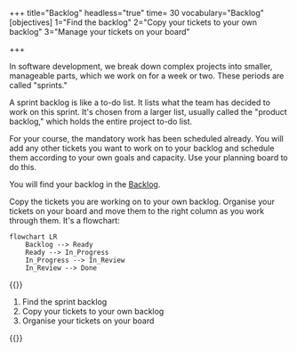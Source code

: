 +++
title="Backlog"
headless="true"
time= 30
vocabulary="Backlog"
[objectives]
    1="Find the backlog"
    2="Copy your tickets to your own backlog"
    3="Manage your tickets on your board"

+++

In software development, we break down complex projects into smaller, manageable parts, which we work on for a week or two. These periods are called "sprints."

A sprint backlog is like a to-do list. It lists what the team has decided to work on this sprint. It's chosen from a larger list, usually called the "product backlog," which holds the entire project to-do list.

For your course, the mandatory work has been scheduled already. You will add any other tickets you want to work on to your backlog and schedule them according to your own goals and capacity. Use your planning board to do this.

You will find your backlog in the [Backlog](../backlog/).

Copy the tickets you are working on to your own backlog. Organise your tickets on your board and move them to the right column as you work through them. It's a flowchart:

```mermaid
flowchart LR
    Backlog --> Ready
    Ready --> In_Progress
    In_Progress --> In_Review
    In_Review --> Done
```

{{<note title="Backlog (30 minutes)" type="activity">}}

1. Find the sprint backlog
2. Copy your tickets to your own backlog
3. Organise your tickets on your board

{{</note>}}
